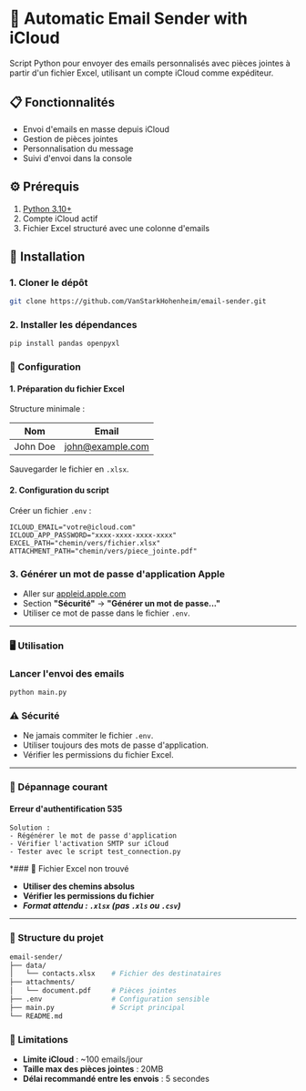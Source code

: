 # 📧 Automatic Email Sender with iCloud

Script Python pour envoyer des emails personnalisés avec pièces jointes à partir d'un fichier Excel, utilisant un compte iCloud comme expéditeur.

## 📋 Fonctionnalités
- Envoi d'emails en masse depuis iCloud
- Gestion de pièces jointes
- Personnalisation du message
- Suivi d'envoi dans la console

## ⚙️ Prérequis
1. [Python 3.10+](https://www.python.org/downloads/)
2. Compte iCloud actif
3. Fichier Excel structuré avec une colonne d'emails

## 🚀 Installation

### 1. Cloner le dépôt
```bash
git clone https://github.com/VanStarkHohenheim/email-sender.git
```

### 2. Installer les dépendances
```bash
pip install pandas openpyxl
```

### 🔧 Configuration

#### 1. Préparation du fichier Excel
Structure minimale :  

| Nom       | Email             |
|-----------|-------------------|
| John Doe  | john@example.com  |

Sauvegarder le fichier en `.xlsx`.

#### 2. Configuration du script
Créer un fichier `.env` :

```env
ICLOUD_EMAIL="votre@icloud.com"
ICLOUD_APP_PASSWORD="xxxx-xxxx-xxxx-xxxx"
EXCEL_PATH="chemin/vers/fichier.xlsx"
ATTACHMENT_PATH="chemin/vers/piece_jointe.pdf"
```

### 3. Générer un mot de passe d'application Apple
- Aller sur [appleid.apple.com](https://appleid.apple.com)  
- Section **"Sécurité"** → **"Générer un mot de passe..."**  
- Utiliser ce mot de passe dans le fichier `.env`.

---

### 🖥️ Utilisation

### Lancer l'envoi des emails
```bash
python main.py
```

### ⚠️ Sécurité
- Ne jamais commiter le fichier `.env`.
- Utiliser toujours des mots de passe d'application.
- Vérifier les permissions du fichier Excel.

---

### 🐛 Dépannage courant

#### Erreur d'authentification 535
```text
Solution :
- Régénérer le mot de passe d'application
- Vérifier l'activation SMTP sur iCloud
- Tester avec le script test_connection.py
```

*### 🐛 Fichier Excel non trouvé
- **Utiliser des chemins absolus**  
- **Vérifier les permissions du fichier**  
- ***Format attendu : `.xlsx` (pas `.xls` ou `.csv`)***

---

### 📄 Structure du projet
```bash
email-sender/
├── data/
│   └── contacts.xlsx    # Fichier des destinataires
├── attachments/
│   └── document.pdf     # Pièces jointes
├── .env                 # Configuration sensible
├── main.py              # Script principal
└── README.md
```

### 📌 Limitations
- **Limite iCloud** : ~100 emails/jour  
- **Taille max des pièces jointes** : 20MB  
- **Délai recommandé entre les envois** : 5 secondes
